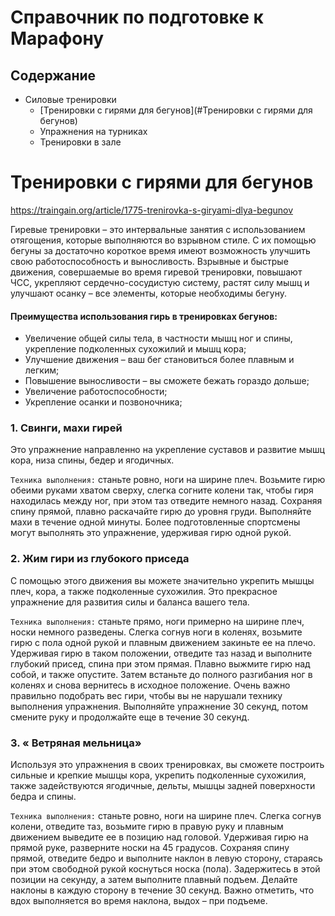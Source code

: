 # Справочник по подготовке к Марафону

## Содержание
- Силовые тренировки
  - [Тренировки с гирями для бегунов](#Тренировки с гирями для бегунов)
  - Упражнения на турниках
  - Тренировки в зале




# Тренировки с гирями для бегунов

https://traingain.org/article/1775-trenirovka-s-giryami-dlya-begunov


Гиревые тренировки – это интервальные занятия с использованием отягощения, которые выполняются во взрывном стиле. 
С их помощью бегуны за достаточно короткое время имеют возможность улучшить свою работоспособность и выносливость. 
Взрывные и быстрые движения, совершаемые во время гиревой тренировки, повышают ЧСС, укрепляют сердечно-сосудистую систему, растят силу мышц и улучшают осанку – все элементы, которые необходимы бегуну. 

#### Преимущества использования гирь в тренировках бегунов:
- Увеличение общей силы тела, в частности мышц ног и спины, укрепление подколенных сухожилий и мышц кора;
- Улучшение движения – ваш бег становиться более плавным и легким;
- Повышение выносливости – вы сможете бежать гораздо дольше;
- Увеличение работоспособности;
- Укрепление осанки и позвоночника;

### 1. Свинги, махи гирей
Это упражнение направленно на укрепление суставов и развитие мышц кора, низа спины, бедер и ягодичных.

`Техника выполнения:` станьте ровно, ноги на ширине плеч. Возьмите гирю обеими руками хватом сверху, слегка согните колени так, чтобы гиря находилась между ног, при этом таз отведите немного назад. Сохраняя спину прямой, плавно раскачайте гирю до уровня груди. Выполняйте махи в течение одной минуты. Более подготовленные спортсмены могут выполнять это упражнение, удерживая гирю одной рукой.


### 2. Жим гири из глубокого приседа

С помощью этого движения вы можете значительно укрепить мышцы плеч, кора, а также подколенные сухожилия. Это прекрасное упражнение для развития силы и баланса вашего тела. 

`Техника выполнения:` станьте прямо, ноги примерно на ширине плеч, носки немного разведены. Слегка согнув ноги в коленях, возьмите гирю с пола одной рукой и плавным движением закиньте ее на плечо. Удерживая гирю в таком положении, отведите таз назад и выполните глубокий присед, спина при этом прямая. Плавно выжмите гирю над собой, и также опустите. Затем встаньте до полного разгибания ног в коленях и снова вернитесь в исходное положение. Очень важно правильно подобрать вес гири, чтобы вы не нарушали технику выполнения упражнения. Выполняйте упражнение 30 секунд, потом смените руку и продолжайте еще в течение 30 секунд.

### 3. « Ветряная мельница»

Используя это упражнения в своих тренировках, вы сможете построить сильные и крепкие мышцы кора, укрепить подколенные сухожилия, также задействуются ягодичные, дельты, мышцы задней поверхности бедра и спины. 

`Техника выполнения:` станьте ровно, ноги на ширине плеч. Слегка согнув колени, отведите таз, возьмите гирю в правую руку и плавным движением выведите ее в позицию над головой. Удерживая гирю на прямой руке, разверните носки на 45 градусов. Сохраняя спину прямой, отведите бедро и выполните наклон в левую сторону, стараясь при этом свободной рукой коснуться носка (пола). Задержитесь в этой позиции на секунду, а затем выполните плавный подъем. Делайте наклоны в каждую сторону в течение 30 секунд. Важно отметить, что вдох выполняется во время наклона, выдох – при подъеме.


